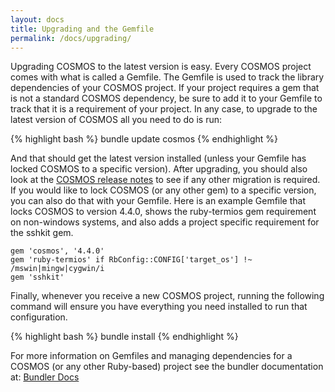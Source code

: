 ```yaml
---
layout: docs
title: Upgrading and the Gemfile
permalink: /docs/upgrading/
---
```


Upgrading COSMOS to the latest version is easy.   Every COSMOS project comes with what is called a Gemfile.   The Gemfile is used to track the library dependencies of your COSMOS project.
If your project requires a gem that is not a standard COSMOS dependency, be sure to add it to your Gemfile to track that it is a requirement of your project.  In any case, to upgrade to the latest
version of COSMOS all you need to do is run:

{% highlight bash %}
bundle update cosmos
{% endhighlight %}

And that should get the latest version installed (unless your Gemfile has locked COSMOS to a specific version).  After upgrading, you should also look at the [COSMOS release notes](/docs/history) to see if any other migration is required. If you would like to lock COSMOS (or any other gem) to a specific version, you can also do that with your Gemfile.   Here is an example Gemfile that
locks COSMOS to version 4.4.0, shows the ruby-termios gem requirement on non-windows systems, and also adds a project specific requirement for the sshkit gem.

```
gem 'cosmos', '4.4.0'
gem 'ruby-termios' if RbConfig::CONFIG['target_os'] !~ /mswin|mingw|cygwin/i
gem 'sshkit'
```

Finally, whenever you receive a new COSMOS project, running the following command will ensure you have everything you need installed to run that configuration.


{% highlight bash %}
bundle install
{% endhighlight %}

For more information on Gemfiles and managing dependencies for a COSMOS (or any other Ruby-based) project see the bundler documentation at:
[Bundler Docs](http://bundler.io)

